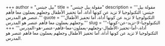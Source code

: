 +++
author = "بيل جيتس"
title = "مقولة بيل جيتس"
description = '''مقولة بيل جيتس: التكنولوجيا لا تزيد عن كونها أداة، أما تحفيز الأطفال وجعلهم يعملون معا فأهم عنصر هو المدرس.'''
quote = '''التكنولوجيا لا تزيد عن كونها أداة، أما تحفيز الأطفال وجعلهم يعملون معا فأهم عنصر هو المدرس.'''
slug = '''التكنولوجيا-لا-تزيد-عن-كونها-أداة،-أما-تحفيز-الأطفال-وجعلهم-يعملون-معا-فأهم-عنصر-هو-المدرس'''
+++
التكنولوجيا لا تزيد عن كونها أداة، أما تحفيز الأطفال وجعلهم يعملون معا فأهم عنصر هو المدرس.

